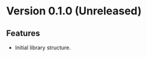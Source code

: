 Version 0.1.0 (Unreleased)
==========================

Features
--------
- Initial library structure.
